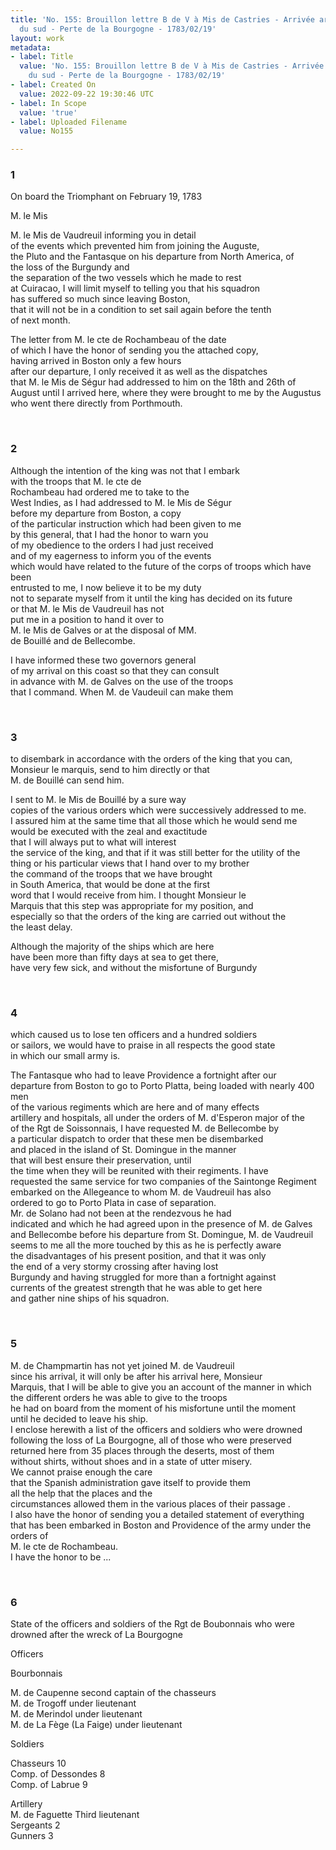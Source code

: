 ```yaml
---
title: 'No. 155: Brouillon lettre B de V à Mis de Castries - Arrivée armée en Amérique
  du sud - Perte de la Bourgogne - 1783/02/19'
layout: work
metadata:
- label: Title
  value: 'No. 155: Brouillon lettre B de V à Mis de Castries - Arrivée armée en Amérique
    du sud - Perte de la Bourgogne - 1783/02/19'
- label: Created On
  value: 2022-09-22 19:30:46 UTC
- label: In Scope
  value: 'true'
- label: Uploaded Filename
  value: No155

---
```

<div class="pages">
<div id="translation-32573584">
<h3>1</h3>
<div class="page-content">
<p>On board the Triomphant on February 19, 1783</p>
<p>M. le Mis</p>
<p>M. le Mis de Vaudreuil informing you in detail<br/>
of the events which prevented him from joining the Auguste, <br/>
the Pluto and the Fantasque on his departure from North America, of<br/>
the loss of the Burgundy and <br/>
the separation of the two vessels which he made to rest<br/>
at Cuiracao, I will limit myself to telling you that his squadron<br/>
has suffered so much since leaving Boston,<br/>
that it will not be in a condition to set sail again before the tenth<br/>
of next month.</p>
<p>The letter from M. le cte de Rochambeau of the date <br/>
of which I have the honor of sending you the attached copy, <br/>
having arrived in Boston only a few hours<br/>
after our departure, I only received it as well as the dispatches<br/>
that M. le Mis de Ségur had addressed to him on the 18th and 26th of<br/>
August until I arrived here, where they were brought to me by the Augustus<br/>
who went there directly from Porthmouth.</p>
</div>
</div>
<br />
<div id="translation-32573585">
<h3>2</h3>
<div class="page-content">
<p>Although the intention of the king was not that I embark<br/>
with the troops that M. le cte de <br/>
Rochambeau had ordered me to take to the<br/>
West Indies, as I had addressed to M. le Mis de Ségur <br/>
before my departure from Boston, a copy <br/>
of the particular instruction which had been given to me <br/>
by this general, that I had the honor to warn you <br/>
of my obedience to the orders I had just received<br/>
and of my eagerness to inform you of the events<br/>
which would have related to the future of the corps of troops which have been<br/>
entrusted to me, I now believe it to be my duty <br/>
not to separate myself from it until the king has decided on its future<br/>
or that M. le Mis de Vaudreuil has not <br/>
put me in a position to hand it over to <br/>
M. le Mis de Galves or at the disposal of MM.<br/>
de Bouillé and de Bellecombe.</p>
<p>I have informed these two governors general <br/>
of my arrival on this coast so that they can consult <br/>
in advance with M. de Galves on the use of the troops<br/>
that I command. When M. de Vaudeuil can make them</p>
</div>
</div>
<br />
<div id="translation-32573586">
<h3>3</h3>
<div class="page-content">
<p>to disembark in accordance with the orders of the king that you can,<br/>
Monsieur le marquis, send to him directly or that<br/>
M. de Bouillé can send him.</p>
<p>I sent to M. le Mis de Bouillé by a sure way<br/>
copies of the various orders which were successively addressed to me.<br/>
I assured him at the same time that all those which he would send me <br/>
would be executed with the zeal and exactitude <br/>
that I will always put to what will interest <br/>
the service of the king, and that if it was still better for the utility of the<br/>
thing or his particular views that I hand over to my brother <br/>
the command of the troops that we have brought <br/>
in South America, that would be done at the first <br/>
word that I would receive from him. I thought Monsieur le <br/>
Marquis that this step was appropriate for my position, and<br/>
especially so that the orders of the king are carried out without the<br/>
the least delay.</p>
<p>Although the majority of the ships which are here <br/>
have been more than fifty days at sea to get there, <br/>
have very few sick, and without the misfortune of Burgundy</p>
</div>
</div>
<br />
<div id="translation-32573587">
<h3>4</h3>
<div class="page-content">
<p>which caused us to lose ten officers and a hundred soldiers <br/>
or sailors, we would have to praise in all respects the good state<br/>
in which our small army is.</p>
<p>The Fantasque who had to leave Providence a fortnight after our <br/>
departure from Boston to go to Porto Platta, being loaded with nearly 400 men <br/>
of the various regiments which are here and of many effects<br/>
artillery and hospitals, all under the orders of M. d'Esperon major of the<br/>
of the Rgt de Soissonnais, I have requested M. de Bellecombe by <br/>
a particular dispatch to order that these men be disembarked<br/>
and placed in the island of St. Domingue in the manner <br/>
that will best ensure their preservation, until <br/>
the time when they will be reunited with their regiments. I have <br/>
requested the same service for two companies of the Saintonge Regiment<br/>
embarked on the Allegeance to whom M. de Vaudreuil has also <br/>
ordered to go to Porto Plata in case of separation.<br/>
Mr. de Solano had not been at the rendezvous he had <br/>
indicated and which he had agreed upon in the presence of M. de Galves<br/>
and Bellecombe before his departure from St. Domingue, M. de Vaudreuil<br/>
seems to me all the more touched by this as he is perfectly aware<br/>
the disadvantages of his present position, and that it was only <br/>
the end of a very stormy crossing after having lost<br/>
Burgundy and having struggled for more than a fortnight against<br/>
currents of the greatest strength that he was able to get here <br/>
and gather nine ships of his squadron.</p>
</div>
</div>
<br />
<div id="translation-32573588">
<h3>5</h3>
<div class="page-content">
<p> M. de Champmartin has not yet joined M. de Vaudreuil<br/>
since his arrival, it will only be after his arrival here, Monsieur<br/>
Marquis, that I will be able to give you an account of the manner in which<br/>
the different orders he was able to give to the troops<br/>
he had on board from the moment of his misfortune until the moment<br/>
until he decided to leave his ship.<br/>
I enclose herewith a list of the officers and soldiers who were drowned<br/>
following the loss of La Bourgogne, all of those who were preserved<br/>
returned here from 35 places through the deserts, most of them <br/>
without shirts, without shoes and in a state of utter misery. <br/>
We cannot praise enough the care<br/>
that the Spanish administration gave itself to provide them<br/>
all the help that the places and the<br/>
circumstances allowed them in the various places of their passage .<br/>
I also have the honor of sending you a detailed statement of everything <br/>
that has been embarked in Boston and Providence of the army under the orders of<br/>
M. le cte de Rochambeau.<br/>
I have the honor to be ...</p>
</div>
</div>
<br />
<div id="translation-32573589">
<h3>6</h3>
<div class="page-content">
<p>State of the officers and soldiers of the Rgt de Boubonnais who were drowned after the wreck of La Bourgogne</p>
<p>Officers</p>
<p>Bourbonnais</p>
<p>M. de Caupenne second captain of the chasseurs<br/>
M. de Trogoff under lieutenant<br/>
M. de Merindol under lieutenant<br/>
M. de La Fège (La Faige) under lieutenant</p>
<p>Soldiers</p>
<p>Chasseurs 10<br/>
Comp. of Dessondes 8<br/>
Comp. of Labrue 9</p>
<p>Artillery<br/>
M. de Faguette Third lieutenant<br/>
Sergeants 2<br/>
Gunners 3</p>
</div>
</div>
<br />
</div>